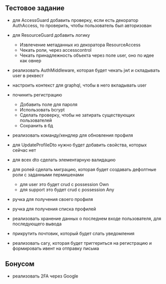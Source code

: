 ## Тестовое задание
- для AccessGuard добавить проверку, если есть декоратор AuthAccess, то проверить, чтобы пользователь был авторизован
- для ResourceGuard добавить логику 
  - Извлечение метаданных из декоратора ResourceAccess
  - Чекать роли, через accesscontrol
  - Чекать принадлежность объекта через поле user, оно по идее как овнер
- реализовать AuthMiddleware, которая будет чекать jwt и складывать user в реквест
- настроить контекст для graphql, чтобы в него вкладывать user
- починить регистрацию
  - Добавить поле для пароля
  - Использовать bcrypt
  - Сделать проверку, чтобы не затирать существующих пользователей
  - Сохранить в бд
- реализовать команду/хендлер для обновления профиля

- для UpdateProfileDto нужно будет добавить свойства, которых сейчас нет
- для всех dto сделать элементарную валидацию
- для ролей сделать миграцию, которая будет создавать дефолтные роли с заданными пермишенами
  - для user это будет crud с possession Own
  - для support это будет crud с possession Any
- ручка для получения своего профиля
- ручка для получения списка профилей
- реализовать хранение данных о последнем входе пользователя, для последующего вывода
- прикрутить почтовик, который будет слать уведомления
- реализовать сагу, которая будет триггериться на регистрацию и формировать ивент на отправку письма

## Бонусом
- реализовать 2FA через Google
